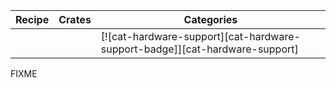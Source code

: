 | Recipe | Crates | Categories |
|--------|--------|------------|
|  |  | [![cat-hardware-support][cat-hardware-support-badge]][cat-hardware-support] |

<div class="hidden">
FIXME
</div>
